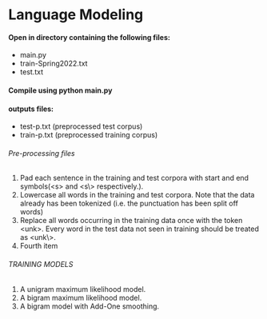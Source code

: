 # Language Modeling

#### Open in directory containing the following files:
* main.py
* train-Spring2022.txt
* test.txt

#### Compile using python main.py
#### outputs files:
* test-p.txt (preprocessed test corpus)
* train-p.txt (preprocessed training corpus)

###### Pre-processing files
<ol>
  <li>Pad each sentence in the training and test corpora with start and end symbols(&lt;s&gt; and &lt;s\&gt; respectively.).</li>
  <li>Lowercase all words in the training and test corpora. Note that the data already has
been tokenized (i.e. the punctuation has been split off words)</li>
  <li>Replace all words occurring in the training data once with the token &lt;unk&gt;. Every word
in the test data not seen in training should be treated as &lt;unk\&gt;.</li>
  <li>Fourth item</li>
</ol>

###### TRAINING MODELS
<ol>
    <li>A unigram maximum likelihood model.</li>
    <li>A bigram maximum likelihood model.</li>
    <li>A bigram model with Add-One smoothing.</li>
</ol>

